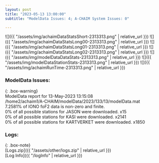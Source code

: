 ```yaml
---
layout: post
title: "2023-05-13 13:00:00"
subtitle: "ModelData Issues: 4; A-CHAIM System Issues: 0"

---
```


![]({{ "/assets/img/achaimDataStatsShort-2313313.png" | relative_url }})
![]({{ "/assets/img/achaimDataStatsLong00-2313313.png" | relative_url }})
![]({{ "/assets/img/achaimDataStatsLong01-2313313.png" | relative_url }})
![]({{ "/assets/img/achaimDataStatsLong02-2313313.png" | relative_url }})
![]({{ "/assets/img/modelDataDataStats-2313313.png" | relative_url }})
![]({{ "/assets/img/modelDataStationStats-2313313.png" | relative_url }})
![]({{ "/assets/img/achaimRunTime-2313313.png" | relative_url }})


### ModelData Issues:  
  
{: .box-warning}  
 ModelData report for 13-May-2023 13:15:08   
 /home2/achaim1/A-CHAIM/modelData/2023/133/13/modelData.mat   
 7.2581% of IONO foF2 data is non-zero and finite.   
 0% of all possible stations for JASON were downloaded. x15   
 0% of all possible stations for KASI were downloaded. x2141   
 0% of all possible stations for KARTVERKET were downloaded. x1850   
  


### Logs:  
  
{: .box-note}  
[Logs.zip]({{ "/assets/other/logs.zip" | relative_url }})  
[Log Info]({{ "/logInfo" | relative_url }})  
